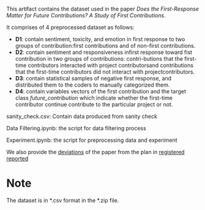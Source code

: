 This artifact contains the dataset used in the paper _Does the First-Response Matter for Future Contributions? A Study of First Contributions_.

It comprises of 4 preprocessed dataset as follows:
  * **D1**: contain sentiment, toxicity, and emotion in first response to two groups of contribution:first contributions and of non-first contributions.
  * **D2**: contain sentiment and responsiveness infirst response toward fist contribution in two groups of contributions: contri-butions that the first-time contributors interacted with project contributorsand contributions that the first-time contributors did not interact with projectcontributors. 
  * **D3**: contain statistical samples of negative first response, and distributed them to the coders to manually categorized them.
  * **D4**: contain variables vectors of the first contribution and the target class _future_contribution_ which indicate whether the first-time contributor continue contribute to the particular project or not.
 
sanity_check.csv: Contain data produced from sanity check

Data Filtering.ipynb: the script for data filtering process

Experiment.ipynb: the script for preprocessing data and experiment

We also provide the [deviations](DEVIATIONS.md) of the paper from the plan in [registered reported](https://arxiv.org/abs/2104.02933) 

# Note
The dataset is in \*.csv format in the \*.zip file.
